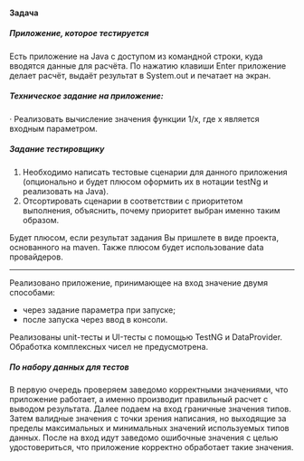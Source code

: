 #### Задача
##### Приложение, которое тестируется
Есть приложение на Java с доступом из командной строки, куда вводятся данные для расчёта. По нажатию клавиши Enter приложение делает расчёт, выдаёт результат в System.out и печатает на экран.

##### Техническое задание на приложение:
· Реализовать вычисление значения функции 1/x, где x является входным параметром.
##### Задание тестировщику
1. Необходимо написать тестовые сценарии для данного приложения (опционально и будет плюсом оформить их в нотации testNg и реализовать на Java).
2. Отсортировать сценарии в соответствии с приоритетом выполнения, объяснить, почему приоритет выбран именно таким образом.

Будет плюсом, если результат задания Вы пришлете в виде проекта, основанного на maven. Также плюсом будет использование data провайдеров.

---
Реализовано приложение, принимающее на вход значение двумя способами:
- через задание параметра при запуске;
- после запуска через ввод в консоли.

Реализованы unit-тесты и UI-тесты с помощью TestNG и DataProvider.
Обработка комплексных чисел не предусмотрена. 

##### По набору данных для тестов 
В первую очередь проверяем заведомо корректными значениями, что приложение работает, а именно производит правильный расчет с выводом результата.
Далее подаем на вход граничные значения типов. Затем валидные значения с точки зрения написания, но выходящие за пределы максимальных и минимальных значений используемых типов данных.
После на вход идут заведомо ошибочные значения с целью удостовериться, что приложение корректно обработает такие значения.  